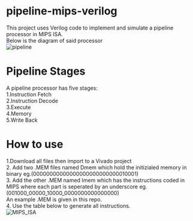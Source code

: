 # pipeline-mips-verilog
This project uses Verilog code to implement and simulate a pipeline processor in MIPS ISA. <br/>
Below is the diagram of said processor<br/>
![pipeline](https://user-images.githubusercontent.com/91927297/190830622-c2f0e1ce-11f3-403a-9458-91cbb23a7422.png)
# Pipeline Stages
A pipeline processor has five stages:<br/>
1.Instruction Fetch<br/>
2.Instruction Decode<br/>
3.Execute<br/>
4.Memory<br/>
5.Write Back<br/>
# How to use
1.Download all files then import to a Vivado project<br/>
2. Add two .MEM files named Dmem which hold the initizialed memory in binary eg.(00000000000000000000000000010001)<br/>
3. Add the other .MEM named Imem which has the instructions coded in MIPS where each part is seperated by an underscore eg.(001000_00000_10000_0000000000000000)<br/>
An example .MEM is given in this repo.<br/>
4. Use the table below to generate all instructions.<br/>
![MIPS_ISA](https://user-images.githubusercontent.com/91927297/190831329-a0fc9448-108b-43d2-a403-94d61adc8056.png)
